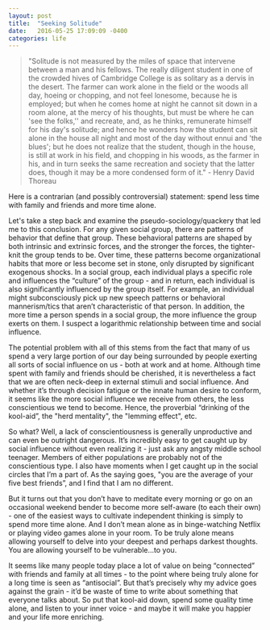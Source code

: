 ```yaml
---
layout: post
title:  "Seeking Solitude"
date:   2016-05-25 17:09:09 -0400
categories: life
---
```


>"Solitude is not measured by the miles of space that intervene between a man and his fellows. The really diligent student in one of the crowded hives of Cambridge College is as solitary as a dervis in the desert. The farmer can work alone in the field or the woods all day, hoeing or chopping, and not feel lonesome, because he is employed; but when he comes home at night he cannot sit down in a room alone, at the mercy of his thoughts, but must be where he can 'see the folks,'' and recreate, and, as he thinks, remunerate himself for his day's solitude; and hence he wonders how the student can sit alone in the house all night and most of the day without ennui and 'the blues'; but he does not realize that the student, though in the house, is still at work in his field, and chopping in his woods, as the farmer in his, and in turn seeks the same recreation and society that the latter does, though it may be a more condensed form of it." - Henry David Thoreau

Here is a contrarian (and possibly controversial) statement: spend less time with family and friends and more time alone.

Let's take a step back and examine the pseudo-sociology/quackery that led me to this conclusion. For any given social group, there are patterns of behavior that define that group. These behavioral patterns are shaped by both intrinsic and extrinsic forces, and the stronger the forces, the tighter-knit the group tends to be. Over time, these patterns become organizational habits that more or less become set in stone, only disrupted by significant exogenous shocks. In a social group, each individual plays a specific role and influences the “culture” of the group - and in return, each individual is also significantly influenced by the group itself. For example, an individual might subconsciously pick up new speech patterns or behavioral mannerism/tics that aren’t characteristic of that person. In addition, the more time a person spends in a social group, the more influence the group exerts on them. I suspect a logarithmic relationship between time and social influence.

The potential problem with all of this stems from the fact that many of us spend a very large portion of our day being surrounded by people exerting all sorts of social influence on us - both at work and at home. Although time spent with family and friends should be cherished, it is nevertheless a fact that we are often neck-deep in external stimuli and social influence. And whether it’s through decision fatigue or the innate human desire to conform, it seems like the more social influence we receive from others, the less conscientious we tend to become. Hence, the proverbial “drinking of the kool-aid”, the "herd mentality", the "lemming effect", etc.

So what? Well, a lack of conscientiousness is generally unproductive and can even be outright dangerous. It’s incredibly easy to get caught up by social influence without even realizing it - just ask any angsty middle school teenager. Members of either populations are probably not of the conscientious type. I also have moments when I get caught up in the social circles that I’m a part of. As the saying goes, "you are the average of your five best friends”, and I find that I am no different.

But it turns out that you don’t have to meditate every morning or go on an occasional weekend bender to become more self-aware (to each their own) - one of the easiest ways to cultivate independent thinking is simply to spend more time alone. And I don’t mean alone as in binge-watching Netflix or playing video games alone in your room. To be truly alone means allowing yourself to delve into your deepest and perhaps darkest thoughts. You are allowing yourself to be vulnerable…to you.

It seems like many people today place a lot of value on being “connected” with friends and family at all times - to the point where being truly alone for a long time is seen as “antisocial”. But that’s precisely why my advice goes against the grain - it’d be waste of time to write about something that everyone talks about. So put that kool-aid down, spend some quality time alone, and listen to your inner voice - and maybe it will make you happier and your life more enriching.